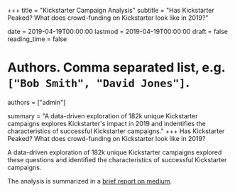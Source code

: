 +++
title = "Kickstarter Campaign Analysis"
subtitle = "Has Kickstarter Peaked? What does crowd-funding on Kickstarter look like in 2019?"

date = 2019-04-19T00:00:00
lastmod = 2019-04-19T00:00:00
draft = false
reading_time = false

# Authors. Comma separated list, e.g. `["Bob Smith", "David Jones"]`.
authors = ["admin"]

summary = "A data-driven exploration of 182k unique Kickstarter campaigns explores Kickstarter's impact in 2019 and indentifies the characteristics of successful Kickstarter campaigns."
+++
Has Kickstarter Peaked? What does crowd-funding on Kickstarter look like in 2019?

A data-driven exploration of 182k unique Kickstarter campaigns explored these questions and identified the characteristics of successful Kickstarter campaigns.

The analysis is summarized in a [brief report on medium](https://medium.com/@mikebrady44/peak-kickstarter-35dc7f242a2a).